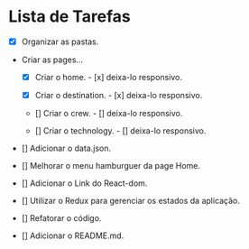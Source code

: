 # Lista de Tarefas

- [x] Organizar as pastas.

- Criar as pages...
  - [x] Criar o home. - [x] deixa-lo responsivo.

  - [x] Criar o destination. - [x] deixa-lo responsivo.

  - [] Criar o crew. - [] deixa-lo responsivo.

  - [] Criar o technology. - [] deixa-lo responsivo.

- [] Adicionar o data.json.

- [] Melhorar o menu hamburguer da page Home.

- [] Adicionar o Link do React-dom.

- [] Utilizar o Redux para gerenciar os estados da aplicação.

- [] Refatorar o código. 

- [] Adicionar o README.md.